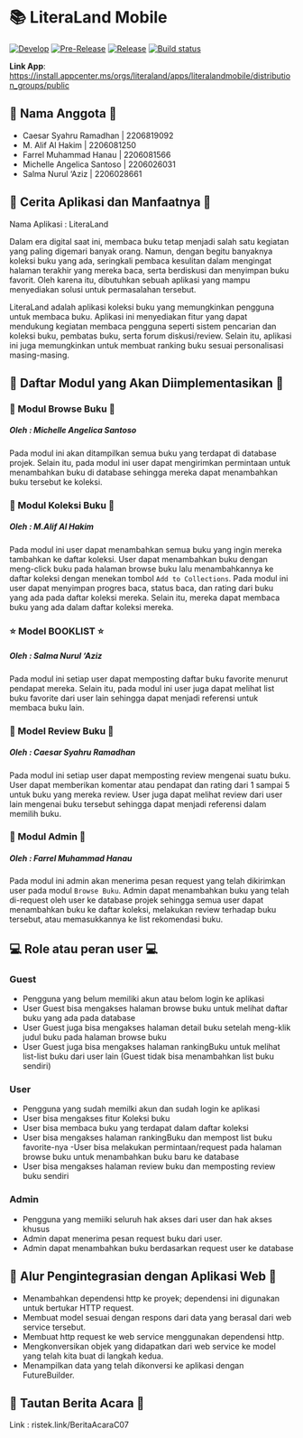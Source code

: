 ﻿# :books: LiteraLand Mobile
[![Develop](https://github.com/LiteraLand-C07/LiteraLandMobile/actions/workflows/dev.yml/badge.svg)](https://github.com/reflekt-io/echo-appcenter/actions/workflows/develop.yml)
[![Pre-Release](https://github.com/LiteraLand-C07/LiteraLandMobile/actions/workflows/pre-release.yml/badge.svg)](https://github.com/reflekt-io/echo-appcenter/actions/workflows/pre-release.yml)
[![Release](https://github.com/LiteraLand-C07/LiteraLandMobile/actions/workflows/release.yml/badge.svg)](https://github.com/reflekt-io/echo-appcenter/actions/workflows/release.yml)
[![Build status](https://build.appcenter.ms/v0.1/apps/e89189aa-b1fa-4951-b3f1-3617329b7d2e/branches/main/badge)](https://appcenter.ms)

**Link App**: https://install.appcenter.ms/orgs/literaland/apps/literalandmobile/distribution_groups/public

## :busts_in_silhouette: Nama Anggota :busts_in_silhouette:
- Caesar Syahru Ramadhan | 2206819092
- M. Alif Al Hakim | 2206081250
- Farrel Muhammad Hanau | 2206081566
- Michelle Angelica Santoso | 2206026031
- Salma Nurul ‘Aziz | 2206028661

## :book: Cerita Aplikasi dan Manfaatnya :book:
Nama Aplikasi : LiteraLand

Dalam era digital saat ini, membaca buku tetap menjadi salah satu kegiatan yang paling digemari banyak orang. Namun, dengan begitu banyaknya koleksi buku yang ada, seringkali pembaca kesulitan dalam mengingat halaman terakhir yang mereka baca, serta berdiskusi dan menyimpan buku favorit. Oleh karena itu, dibutuhkan sebuah aplikasi yang mampu menyediakan solusi untuk permasalahan tersebut.

LiteraLand adalah aplikasi koleksi buku yang memungkinkan pengguna untuk membaca buku. Aplikasi ini menyediakan fitur yang dapat mendukung kegiatan membaca pengguna seperti sistem pencarian dan koleksi buku, pembatas buku, serta forum diskusi/review. Selain itu, aplikasi ini juga memungkinkan untuk membuat ranking buku sesuai personalisasi masing-masing.

## :file_folder: Daftar Modul yang Akan Diimplementasikan :file_folder:

### :mag_right: Modul Browse Buku :mag_right:
##### Oleh : Michelle Angelica Santoso
Pada modul ini akan ditampilkan semua buku yang terdapat di database projek. Selain itu, pada modul ini user dapat mengirimkan permintaan untuk menambahkan buku di database sehingga mereka dapat menambahkan buku tersebut ke koleksi.

### :bookmark: Modul Koleksi Buku :bookmark:
##### Oleh : M.Alif Al Hakim
Pada modul ini user dapat menambahkan semua buku yang ingin mereka tambahkan ke daftar koleksi. User dapat menambahkan buku dengan meng-click buku pada halaman browse buku lalu menambahkannya ke daftar koleksi dengan menekan tombol `Add to Collections`. Pada modul ini user dapat menyimpan progres baca, status baca, dan rating dari buku yang ada pada daftar koleksi mereka. Selain itu, mereka dapat membaca buku yang ada dalam daftar koleksi mereka.

### :star: Model BOOKLIST :star:
##### Oleh : Salma Nurul ‘Aziz
Pada modul ini setiap user dapat memposting daftar buku favorite menurut pendapat mereka. Selain itu, pada modul ini user juga dapat melihat list buku favorite dari user lain sehingga dapat menjadi referensi untuk membaca buku lain.

### :page_with_curl: Model Review Buku :page_with_curl:
##### Oleh : Caesar Syahru Ramadhan
Pada modul ini setiap user dapat memposting review mengenai suatu buku. User dapat memberikan komentar atau pendapat dan rating dari 1 sampai 5 untuk buku yang mereka review. User juga dapat melihat review dari user lain mengenai buku tersebut sehingga dapat menjadi referensi dalam memilih buku.

### :gem: Modul Admin :gem:
##### Oleh : Farrel Muhammad Hanau
Pada modul ini admin akan menerima pesan request yang telah dikirimkan user pada modul `Browse Buku`. Admin dapat menambahkan buku yang telah di-request oleh user ke database projek sehingga semua user dapat menambahkan buku ke daftar koleksi, melakukan review terhadap buku tersebut, atau memasukkannya ke list rekomendasi buku.

## :computer: Role atau peran user :computer:
### Guest
- Pengguna yang belum memiliki akun atau belom login ke aplikasi
- User Guest bisa mengakses halaman browse buku untuk melihat daftar buku yang ada pada database
- User Guest juga bisa mengakses halaman detail buku setelah meng-klik judul buku pada halaman browse buku
- User Guest juga bisa mengakses halaman rankingBuku untuk melihat list-list buku dari user lain (Guest tidak bisa menambahkan list buku sendiri)

### User
- Pengguna yang sudah memilki akun dan sudah login ke aplikasi
- User bisa mengakses fitur Koleksi buku 
- User bisa membaca buku yang terdapat dalam daftar koleksi
- User bisa mengakses halaman rankingBuku dan mempost list buku favorite-nya
-User bisa melakukan permintaan/request pada halaman browse buku untuk menambahkan buku baru ke database
- User bisa mengakses halaman review buku dan memposting review buku sendiri

### Admin
- Pengguna yang memiiki seluruh hak akses dari user dan hak akses khusus
- Admin dapat menerima pesan request buku dari user.
- Admin dapat menambahkan buku berdasarkan request user ke database 

## :link: Alur Pengintegrasian dengan Aplikasi Web :link:
- Menambahkan dependensi http ke proyek; dependensi ini digunakan untuk bertukar HTTP request.
- Membuat model sesuai dengan respons dari data yang berasal dari web service tersebut.
- Membuat http request ke web service menggunakan dependensi http.
- Mengkonversikan objek yang didapatkan dari web service ke model yang telah kita buat di langkah kedua.
- Menampilkan data yang telah dikonversi ke aplikasi dengan FutureBuilder.

## :link: Tautan Berita Acara :link:
Link : ristek.link/BeritaAcaraC07